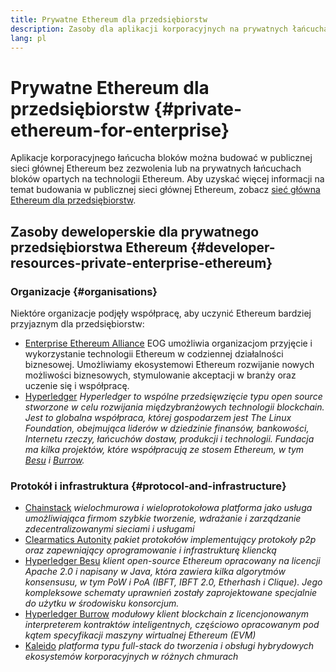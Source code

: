 ```yaml
---
title: Prywatne Ethereum dla przedsiębiorstw
description: Zasoby dla aplikacji korporacyjnych na prywatnych łańcuchach bloków Ethereum.
lang: pl
---
```


# Prywatne Ethereum dla przedsiębiorstw {#private-ethereum-for-enterprise}

Aplikacje korporacyjnego łańcucha bloków można budować w publicznej sieci głównej Ethereum bez zezwolenia lub na prywatnych łańcuchach bloków opartych na technologii Ethereum. Aby uzyskać więcej informacji na temat budowania w publicznej sieci głównej Ethereum, zobacz [sieć główna Ethereum dla przedsiębiorstw](/enterprise/).

## Zasoby deweloperskie dla prywatnego przedsiębiorstwa Ethereum {#developer-resources-private-enterprise-ethereum}

### Organizacje {#organisations}

Niektóre organizacje podjęły współpracę, aby uczynić Ethereum bardziej przyjaznym dla przedsiębiorstw:

- [Enterprise Ethereum Alliance](https://entethalliance.org/) EOG umożliwia organizacjom przyjęcie i wykorzystanie technologii Ethereum w codziennej działalności biznesowej. Umożliwiamy ekosystemowi Ethereum rozwijanie nowych możliwości biznesowych, stymulowanie akceptacji w branży oraz uczenie się i współpracę.
- [Hyperledger](https://hyperledger.org) _Hyperledger to wspólne przedsięwzięcie typu open source stworzone w celu rozwijania międzybranżowych technologii blockchain. Jest to globalna współpraca, której gospodarzem jest The Linux Foundation, obejmująca liderów w dziedzinie finansów, bankowości, Internetu rzeczy, łańcuchów dostaw, produkcji i technologii. Fundacja ma kilka projektów, które współpracują ze stosem Ethereum, w tym [Besu](https://www.hyperledger.org/use/besu) i [Burrow](https://www.hyperledger.org/projects/hyperledger-burrow)._

### Protokół i infrastruktura {#protocol-and-infrastructure}

- [Chainstack](https://chainstack.com/) _wielochmurowa i wieloprotokołowa platforma jako usługa umożliwiająca firmom szybkie tworzenie, wdrażanie i zarządzanie zdecentralizowanymi sieciami i usługami_
- [Clearmatics Autonity](https://www.clearmatics.com/about/) _pakiet protokołów implementujący protokoły p2p oraz zapewniający oprogramowanie i infrastrukturę kliencką_
- [Hyperledger Besu](https://www.hyperledger.org/use/besu) <em x-id="4">klient open-source Ethereum opracowany na licencji Apache 2.0 i napisany w Java, która zawiera kilka algorytmów konsensusu, w tym PoW i PoA (IBFT, IBFT 2.0, Etherhash i Clique). Jego kompleksowe schematy uprawnień zostały zaprojektowane specjalnie do użytku w środowisku konsorcjum.</em>
- [Hyperledger Burrow](https://www.hyperledger.org/projects/hyperledger-burrow) _modułowy klient blockchain z licencjonowanym interpreterem kontraktów inteligentnych, częściowo opracowanym pod kątem specyfikacji maszyny wirtualnej Ethereum (EVM)_
- [Kaleido](https://kaleido.io/) _platforma typu full-stack do tworzenia i obsługi hybrydowych ekosystemów korporacyjnych w różnych chmurach_
